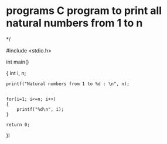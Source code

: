 # programs C program to print all natural numbers from 1 to n
 */

#include <stdio.h>

int main()

{
    int i, n;

    printf("Natural numbers from 1 to %d : \n", n);

   
    for(i=1; i<=n; i++)
    {
        printf("%d\n", i);
    }

    return 0;
}l
